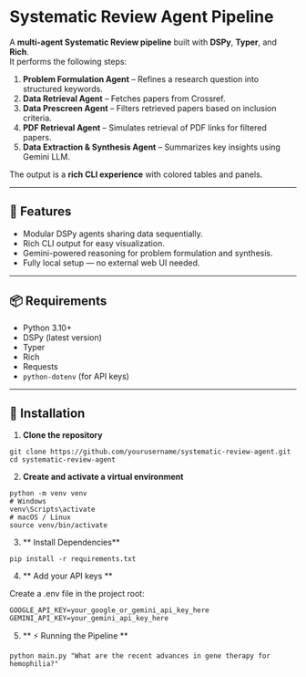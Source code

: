 # Systematic Review Agent Pipeline

A **multi-agent Systematic Review pipeline** built with **DSPy**, **Typer**, and **Rich**.  
It performs the following steps:  

1. **Problem Formulation Agent** – Refines a research question into structured keywords.  
2. **Data Retrieval Agent** – Fetches papers from Crossref.  
3. **Data Prescreen Agent** – Filters retrieved papers based on inclusion criteria.  
4. **PDF Retrieval Agent** – Simulates retrieval of PDF links for filtered papers.  
5. **Data Extraction & Synthesis Agent** – Summarizes key insights using Gemini LLM.  

The output is a **rich CLI experience** with colored tables and panels.  

---

## 🚀 Features

- Modular DSPy agents sharing data sequentially.  
- Rich CLI output for easy visualization.  
- Gemini-powered reasoning for problem formulation and synthesis.  
- Fully local setup — no external web UI needed.  

---

## 📦 Requirements

- Python 3.10+  
- DSPy (latest version)  
- Typer  
- Rich  
- Requests  
- `python-dotenv` (for API keys)  

---

## 🔧 Installation

1. **Clone the repository**

```
git clone https://github.com/yourusername/systematic-review-agent.git
cd systematic-review-agent
```

2. **Create and activate a virtual environment**

```
python -m venv venv
# Windows
venv\Scripts\activate
# macOS / Linux
source venv/bin/activate
```

3. ** Install Dependencies**

```
pip install -r requirements.txt
```

4. ** Add your API keys **

Create a .env file in the project root:

```
GOOGLE_API_KEY=your_google_or_gemini_api_key_here
GEMINI_API_KEY=your_gemini_api_key_here
```

5. ** ⚡ Running the Pipeline **

```
python main.py "What are the recent advances in gene therapy for hemophilia?"
```
